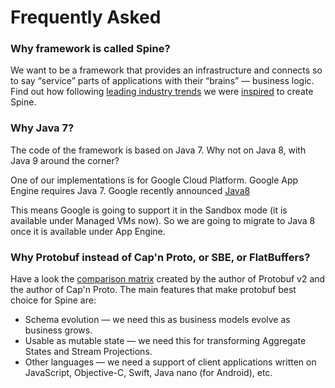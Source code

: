 # Frequently Asked

 
### Why framework is called Spine?
 We want to be a framework that provides an infrastructure and connects so to say “service” parts of applications with their “brains” — business logic. 
 Find out how following [leading industry trends](/docs/guides/priorart.html) we were [inspired](/docs/guides/motivation.html) to create Spine. 

### Why Java 7?
The code of the framework is based on Java 7. Why not on Java 8, with Java 9 around the corner?

One of our implementations is for Google Cloud Platform. Google App Engine requires Java 7. Google recently announced [Java8](https://youtu.be/aKUlu9-psZo?t=15m30s)

This means Google is going to support it in the Sandbox mode (it is available under Managed VMs now). So we are going to migrate to Java 8 once it is available under App Engine.

### Why Protobuf instead of Cap'n Proto, or SBE, or FlatBuffers?
Have a look the [comparison matrix](https://capnproto.org/news/2014-06-17-capnproto-flatbuffers-sbe.html) created by the author of Protobuf v2 and the author of Cap'n Proto. The main features that make protobuf best choice for Spine are:

* Schema evolution — we need this as business models evolve as business grows.
* Usable as mutable state — we need this for transforming Aggregate States and Stream Projections.
* Other languages — we need a support of client applications written on JavaScript, Objective-C, Swift, Java nano (for Android), etc.


